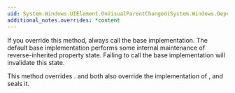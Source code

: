 ```yaml
---
uid: System.Windows.UIElement.OnVisualParentChanged(System.Windows.DependencyObject)
additional_notes.overrides: *content
---
```


<p>If you override this method, always call the base implementation. The default base implementation performs some internal maintenance of reverse-inherited property state. Failing to call the base implementation will invalidate this state.  
  
 This method overrides <xref href="System.Windows.Media.Visual.OnVisualParentChanged(System.Windows.DependencyObject)"></xref>. <xref href="System.Windows.FrameworkElement"></xref> and <xref href="System.Windows.Window"></xref> both also override the <xref href="System.Windows.UIElement"></xref> implementation of <xref href="System.Windows.UIElement.OnVisualParentChanged(System.Windows.DependencyObject)"></xref>, and <xref href="System.Windows.Window"></xref> seals it.</p>


